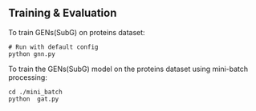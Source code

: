 ## Training & Evaluation
To train GENs(SubG) on proteins dataset:
```
# Run with default config
python gnn.py
```

To train the GENs(SubG) model on the proteins dataset using mini-batch processing:

```
cd ./mini_batch
python  gat.py
```